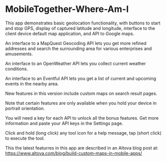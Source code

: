 # MobileTogether-Where-Am-I
This app demonstrates basic geolocation functionality, with buttons to start and stop GPS, display of captured latitude and longitude, interface to the client device default map application, and API to Google maps.

An interface to a MapQuest Geocoding API lets you get more refined addresses and search the surrounding area for various enterprises and amusements.

An interface to an OpenWeather API lets you collect current weather conditions.

An interface to an Eventful API lets you get a list of current and upcoming events in the nearby area.

New features in this version include custom maps on search result pages.

Note that certain features are only available when you hold your device in portrait orientation.

You will need a key for each API to unlock all the bonus features. Get more information and paste your API keys in the Settings page.

Click and hold (long click) any tool icon for a help message, tap (short click) to execute the tool.

This the latest featurres in this app are described in an Altova blog post at: https://www.altova.com/blog/build-custom-maps-in-mobile-apps/


